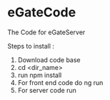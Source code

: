 # eGateCode
The Code for eGateServer

Steps to install :
 1. Download code base
 2. cd <dir_name>
 3. run npm install 
 4. For front end code do ng run
 5. For server code run <npm start>

